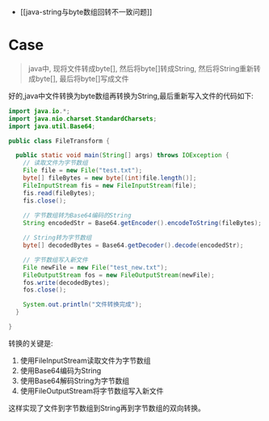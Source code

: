 - [[java-string与byte数组回转不一致问题]]

# Case

> java中, 现将文件转成byte[], 然后将byte[]转成String, 然后将String重新转成byte[], 最后将byte[]写成文件

好的,java中文件转换为byte数组再转换为String,最后重新写入文件的代码如下:

```java
import java.io.*;
import java.nio.charset.StandardCharsets;
import java.util.Base64;

public class FileTransform {

  public static void main(String[] args) throws IOException {
    // 读取文件为字节数组
    File file = new File("test.txt");
    byte[] fileBytes = new byte[(int)file.length()];
    FileInputStream fis = new FileInputStream(file);
    fis.read(fileBytes);
    fis.close();
    
    // 字节数组转为Base64编码的String
    String encodedStr = Base64.getEncoder().encodeToString(fileBytes); 

    // String转为字节数组
    byte[] decodedBytes = Base64.getDecoder().decode(encodedStr);

    // 字节数组写入新文件 
    File newFile = new File("test_new.txt");
    FileOutputStream fos = new FileOutputStream(newFile);
    fos.write(decodedBytes);
    fos.close();

    System.out.println("文件转换完成");
  }

}
```

转换的关键是:

1. 使用FileInputStream读取文件为字节数组
2. 使用Base64编码为String 
3. 使用Base64解码String为字节数组
4. 使用FileOutputStream将字节数组写入新文件

这样实现了文件到字节数组到String再到字节数组的双向转换。